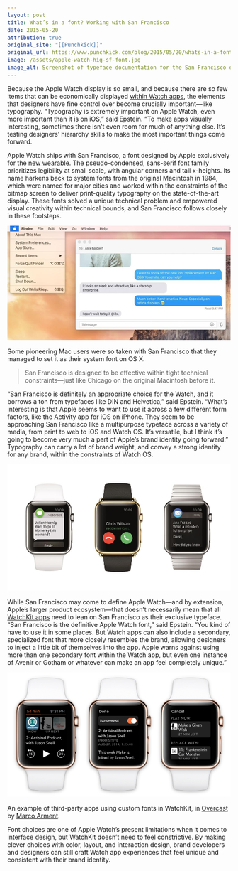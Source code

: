 ```yaml
---
layout: post
title: What’s in a font? Working with San Francisco
date: 2015-05-20
attribution: true
original_site: "[[Punchkick]]"
original_url: https://www.punchkick.com/blog/2015/05/20/whats-in-a-font-working-with-san-francisco-on-apple-watch
image: /assets/apple-watch-hig-sf-font.jpg
image_alt: Screenshot of typeface documentation for the San Francisco display font, showing sizes and alignment guides.
---
```

Because the Apple Watch display is so small, and because there are so few items that can be economically displayed [within Watch apps](https://www.punchkick.com/blog/2015/05/19/how-to-build-apple-watch-apps-that-make-an-impact), the elements that designers have fine control over become crucially important—like typography. “Typography is extremely important on Apple Watch, even more important than it is on iOS,” said Epstein. “To make apps visually interesting, sometimes there isn’t even room for much of anything else. It’s testing designers’ hierarchy skills to make the most important things come forward.

Apple Watch ships with San Francisco, a font designed by Apple exclusively for the [new wearable](https://www.punchkick.com/blog/2015/04/26/apple-watch-sport-unboxing-and-setup-pictures). The pseudo-condensed, sans-serif font family prioritizes legibility at small scale, with angular corners and tall x-heights. Its name harkens back to system fonts from the original Macintosh in 1984, which were named for major cities and worked within the constraints of the bitmap screen to deliver print-quality typography on the state-of-the-art display. These fonts solved a unique technical problem and empowered visual creativity within technical bounds, and San Francisco follows closely in these footsteps.

![](/assets/osx-san-francisco.jpg)
<div class="caption">Some pioneering Mac users were so taken with San Francisco that they managed to set it as their system font on OS X.</div>

> San Francisco is designed to be effective within tight technical constraints—just like Chicago on the original Macintosh before it.

“San Francisco is definitely an appropriate choice for the Watch, and it borrows a ton from typefaces like DIN and Helvetica,” said Epstein. “What’s interesting is that Apple seems to want to use it across a few different form factors, like the Activity app for iOS on iPhone. They seem to be approaching San Francisco like a multipurpose typeface across a variety of media, from print to web to iOS and Watch OS. It’s versatile, but I think it’s going to become very much a part of Apple’s brand identity going forward.” Typography can carry a lot of brand weight, and convey a strong identity for any brand, within the constraints of Watch OS.

![](/assets/apple-watch-trifecta.jpg)

While San Francisco may come to define Apple Watch—and by extension, Apple’s larger product ecosystem—that doesn’t necessarily mean that all [WatchKit apps](https://www.punchkick.com/videos/2015/05/13/white-paper-how-to-design-watchkit-apps-for-apple-watch) need to lean on San Francisco as their exclusive typeface. “San Francisco is the definitive Apple Watch font,” said Epstein. “You kind of have to use it in some places. But Watch apps can also include a secondary, specialized font that more closely resembles the brand, allowing designers to inject a little bit of themselves into the app. Apple warns against using more than one secondary font within the Watch app, but even one instance of Avenir or Gotham or whatever can make an app feel completely unique.”

![](/assets/overcast-watchkit.png)
<div class="caption">An example of third-party apps using custom fonts in WatchKit, in <a href="https://overcast.fm">Overcast</a> by <a href="http://marco.org/">Marco Arment</a>.</div>

Font choices are one of Apple Watch’s present limitations when it comes to interface design, but WatchKit doesn’t need to feel constrictive. By making clever choices with color, layout, and interaction design, brand developers and designers can still craft Watch app experiences that feel unique and consistent with their brand identity.